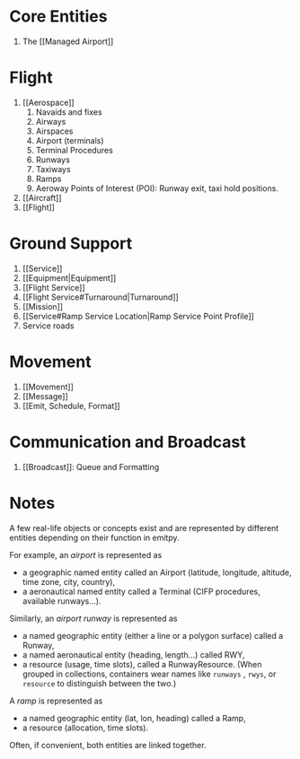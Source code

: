 # Core Entities

1. The [[Managed Airport]]

# Flight

1. [[Aerospace]]
    1. Navaids and fixes
    2. Airways
    3. Airspaces
    4. Airport (terminals)
    5. Terminal Procedures
    6. Runways
    7. Taxiways
    8. Ramps
    9. Aeroway Points of Interest (POI): Runway exit, taxi hold positions.
2. [[Aircraft]]
3. [[Flight]]


# Ground Support

1. [[Service]]
1. [[Equipment|Equipment]]
1. [[Flight Service]]
1. [[Flight Service#Turnaround|Turnaround]]
1. [[Mission]]
1. [[Service#Ramp Service Location|Ramp Service Point Profile]]
1. Service roads


# Movement

1. [[Movement]]
2. [[Message]]
3. [[Emit, Schedule, Format]]


# Communication and Broadcast

1. [[Broadcast]]: Queue and Formatting

# Notes

A few real-life objects or concepts exist and are represented by different entities depending on their function in emitpy.

For example, an *airport* is represented as
- a geographic named entity called an Airport (latitude, longitude, altitude, time zone, city, country),
- a aeronautical named entity called a Terminal (CIFP procedures, available runways…).

Similarly, an *airport runway* is represented as
- a named geographic entity (either a line or a polygon surface) called a Runway,
- a named aeronautical entity (heading, length…) called RWY,
- a resource (usage, time slots), called a RunwayResource.
(When grouped in collections, containers wear names like `runways` , `rwys`, or `resource` to distinguish between the two.)

A *ramp* is represented as
- a named geographic entity (lat, lon, heading) called a Ramp,
- a resource (allocation, time slots).

Often, if convenient, both entities are linked together.